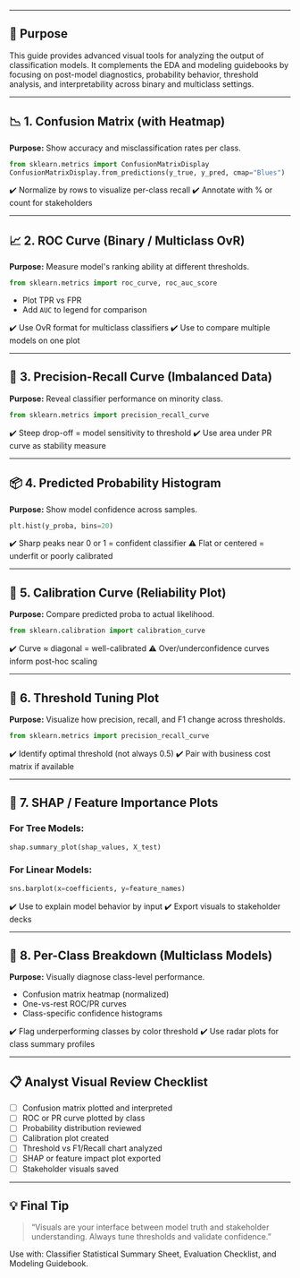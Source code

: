 ___
## 🎯 Purpose

This guide provides advanced visual tools for analyzing the output of classification models. It complements the EDA and modeling guidebooks by focusing on post-model diagnostics, probability behavior, threshold analysis, and interpretability across binary and multiclass settings.

---

## 📉 1. Confusion Matrix (with Heatmap)

**Purpose:** Show accuracy and misclassification rates per class.

```python
from sklearn.metrics import ConfusionMatrixDisplay
ConfusionMatrixDisplay.from_predictions(y_true, y_pred, cmap="Blues")
```

✔️ Normalize by rows to visualize per-class recall
✔️ Annotate with % or count for stakeholders

---

## 📈 2. ROC Curve (Binary / Multiclass OvR)

**Purpose:** Measure model's ranking ability at different thresholds.

```python
from sklearn.metrics import roc_curve, roc_auc_score
```

* Plot TPR vs FPR
* Add `AUC` to legend for comparison

✔️ Use OvR format for multiclass classifiers
✔️ Use to compare multiple models on one plot

---

## 🌿 3. Precision-Recall Curve (Imbalanced Data)

**Purpose:** Reveal classifier performance on minority class.

```python
from sklearn.metrics import precision_recall_curve
```

✔️ Steep drop-off = model sensitivity to threshold
✔️ Use area under PR curve as stability measure

---

## 📦 4. Predicted Probability Histogram

**Purpose:** Show model confidence across samples.

```python
plt.hist(y_proba, bins=20)
```

✔️ Sharp peaks near 0 or 1 = confident classifier
⚠️ Flat or centered = underfit or poorly calibrated

---

## 📏 5. Calibration Curve (Reliability Plot)

**Purpose:** Compare predicted proba to actual likelihood.

```python
from sklearn.calibration import calibration_curve
```

✔️ Curve ≈ diagonal = well-calibrated
⚠️ Over/underconfidence curves inform post-hoc scaling

---

## 🧪 6. Threshold Tuning Plot

**Purpose:** Visualize how precision, recall, and F1 change across thresholds.

```python
from sklearn.metrics import precision_recall_curve
```

✔️ Identify optimal threshold (not always 0.5)
✔️ Pair with business cost matrix if available

---

## 🧠 7. SHAP / Feature Importance Plots

### For Tree Models:

```python
shap.summary_plot(shap_values, X_test)
```

### For Linear Models:

```python
sns.barplot(x=coefficients, y=feature_names)
```

✔️ Use to explain model behavior by input
✔️ Export visuals to stakeholder decks

---

## 🧭 8. Per-Class Breakdown (Multiclass Models)

**Purpose:** Visually diagnose class-level performance.

* Confusion matrix heatmap (normalized)
* One-vs-rest ROC/PR curves
* Class-specific confidence histograms

✔️ Flag underperforming classes by color threshold
✔️ Use radar plots for class summary profiles

---

## 📋 Analyst Visual Review Checklist

* [ ] Confusion matrix plotted and interpreted
* [ ] ROC or PR curve plotted by class
* [ ] Probability distribution reviewed
* [ ] Calibration plot created
* [ ] Threshold vs F1/Recall chart analyzed
* [ ] SHAP or feature impact plot exported
* [ ] Stakeholder visuals saved

---

## 💡 Final Tip

> “Visuals are your interface between model truth and stakeholder understanding. Always tune thresholds and validate confidence.”

Use with: Classifier Statistical Summary Sheet, Evaluation Checklist, and Modeling Guidebook.
